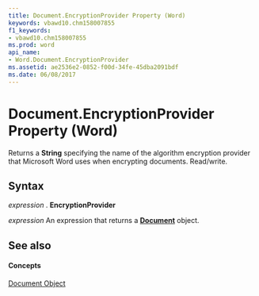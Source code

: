 ```yaml
---
title: Document.EncryptionProvider Property (Word)
keywords: vbawd10.chm158007855
f1_keywords:
- vbawd10.chm158007855
ms.prod: word
api_name:
- Word.Document.EncryptionProvider
ms.assetid: ae2536e2-0852-f00d-34fe-45dba2091bdf
ms.date: 06/08/2017
---
```



# Document.EncryptionProvider Property (Word)

Returns a  **String** specifying the name of the algorithm encryption provider that Microsoft Word uses when encrypting documents. Read/write.


## Syntax

 _expression_ . **EncryptionProvider**

 _expression_ An expression that returns a **[Document](Word.Document.md)** object.


## See also


#### Concepts


[Document Object](Word.Document.md)

